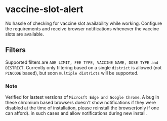 # vaccine-slot-alert
No hassle of checking for vaccine slot availability while working. Configure the requirements and receive browser notifications whenever the vaccine slots are available.

## Filters
Supported filters are `AGE LIMIT, FEE TYPE, VACCINE NAME, DOSE TYPE and DISTRICT`. Currently only filtering based on a single `district` is allowed (not `PINCODE` based), but soon `multiple districts` will be supported.

### Note
Verified for lastest versions of `Microsft Edge and Google Chrome`. A bug in these chromium based browsers doesn't show notifications if they were disabled at the time of installation, please reinstall the browser(only if one can afford). in such cases and allow notifications during new install.
